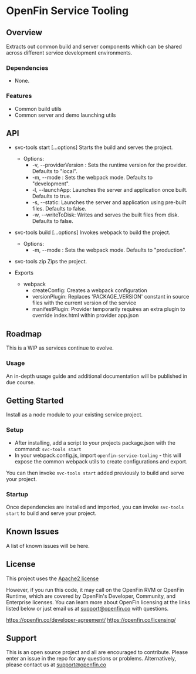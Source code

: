# OpenFin Service Tooling


## Overview

Extracts out common build and server components which can be shared across different service development environments.

### Dependencies
- None.

### Features
* Common build utils
* Common server and demo launching utils

## API
* svc-tools start [...options]
    Starts the build and serves the project.

    - Options: 
        - -v, --providerVersion <version>: Sets the runtime version for the provider.  Defaults to "local".
        - -m, --mode <mode>: Sets the webpack mode.  Defaults to "development".
        - -l, --launchApp: Launches the server and application once built.  Defaults to true.
        - -s, --static: Launches the server and application using pre-built files.  Defaults to false.
        - -w, --writeToDisk: Writes and serves the built files from disk.  Defaults to false.

* svc-tools build [...options]
    Invokes webpack to build the project.

    - Options: 
        - -m, --mode <mode>: Sets the webpack mode.  Defaults to "production".

* svc-tools zip
    Zips the project.


* Exports
    - webpack
        - createConfig: Creates a webpack configuration
        - versionPlugin: Replaces 'PACKAGE_VERSION' constant in source files with the current version of the service
        - manifestPlugin: Provider temporarily requires an extra plugin to override index.html within provider app.json

## Roadmap
This is a WIP as services continue to evolve.

### Usage
An in-depth usage guide and additional documentation will be published in due course.

## Getting Started

Install as a node module to your existing service project.

### Setup

- After installing, add a script to your projects package.json with the command: `svc-tools start` 
- In your webpack.config.js, import `openfin-service-tooling` - this will expose the common webpack utils to create configurations and export.

You can then invoke `svc-tools start` added previously to build and serve your project.

### Startup
Once dependencies are installed and imported, you can invoke `svc-tools start` to build and serve your project.

## Known Issues
A list of known issues will be here.

## License
This project uses the [Apache2 license](https://www.apache.org/licenses/LICENSE-2.0)

However, if you run this code, it may call on the OpenFin RVM or OpenFin Runtime, which are covered by OpenFin's Developer, Community, and Enterprise licenses. You can learn more about OpenFin licensing at the links listed below or just email us at support@openfin.co with questions.

https://openfin.co/developer-agreement/
https://openfin.co/licensing/

## Support
This is an open source project and all are encouraged to contribute.
Please enter an issue in the repo for any questions or problems. Alternatively, please contact us at support@openfin.co
